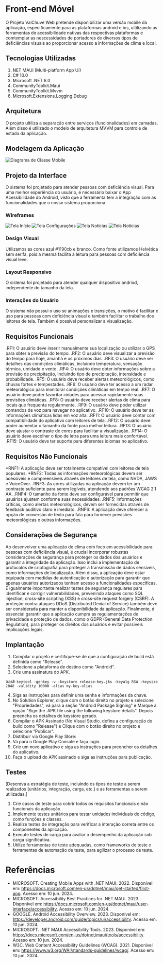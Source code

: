 # Front-end Móvel

O Projeto VaiChuve Web pretende disponibilizar uma versão mobile da aplicação, especificamente para as plataformas android e ios, ultilizando as ferramentas de acessibilidade nativas das respectivas plataformas e comtemplar as nescessidades de portadores de diversos tipos de deficiências visuais ao proporcionar acesso a informações de clima e local.

## Tecnologias Utilizadas

1. NET MAUI (Multi-platform App UI)
2. C# 10.0
3. Microsoft .NET 8.0
4. CommunityToolkit.Maui
5. CommunityToolkit.Mvvm
6. Microsoft.Extensions.Logging.Debug

## Arquitetura

O projeto ultiliza a separação entre serviços (funcionalidades) em camadas. Além disso é utlilzado o modelo de arquitetura MVVM para controle de estado da aplicação.

## Modelagem da Aplicação

![Diagrama de Classe Mobile](img/digramaMobile.png)

## Projeto da Interface
O sistema foi projetado para atender pessoas com deficiência visual. Para uma melhor experiência do usuário, é necessário baixar o App Acessibilidade do Android, visto que a ferramenta tem a integração com as funcionalidades que o nosso sistema proporciona.

### Wireframes
![Tela Início](img/Inicio.png)
![Tela Configurações](img/Configurações.png)
![Tela Notícias](img/News.png)
![Tela Notícias](img/NewsTab.png)

### Design Visual
Utilizamos as cores azul #1190cb e branco. Como fonte utilizamos Helvética sem serifa, pois a mesma facilita a leitura para pessoas com deficiência visual leve.

### Layout Responsivo
O sistema foi projetado para atender qualquer dispositivo andriod, independente do tamanho da tela.

### Interações do Usuário
O sistema não possui o uso se animações e transições, o motivo é facilitar o uso para pessoas com deficiência visual e também facilitar o trabalho dos leitores de tela. Também é possível personalizar a visualização.

## Requisitos Funcionais

.RF1: O usuário deve inserir manualmente sua localização ou utilizar o GPS para obter a previsão do tempo.
.RF2: O usuário deve visualizar a previsão do tempo para hoje, amanhã e os próximos dias.
.RF3: O usuário deve ver detalhes das condições climáticas, incluindo temperatura, sensação térmica, umidade e vento.
.RF4: O usuário deve obter informações sobre a previsão de precipitação, incluindo tipo de precipitação, intensidade e probabilidade.
.RF5: O usuário deve receber alertas meteorológicos, como chuvas fortes e tempestades.
.RF6: O usuário deve ter acesso a um radar meteorológico para monitorar condições climáticas em tempo real.
.RF7: O usuário deve poder favoritar cidades para acessar rapidamente suas previsões climáticas.
.RF8: O usuário deve receber alertas de clima para locais que frequenta regularmente.
.RF9: O usuário deve poder utilizar comandos de voz para navegar no aplicativo.
.RF10: O usuário deve ter as informações climáticas lidas em voz alta.
.RF11: O usuário deve contar com compatibilidade do aplicativo com leitores de tela.
.RF12: O usuário deve poder aumentar o tamanho da fonte para melhor leitura.
.RF13: O usuário deve ajustar o contraste de cores para facilitar a visualização.
.RF14: O usuário deve escolher o tipo de letra para uma leitura mais confortável.
.RF15: O usuário deve ter suporte para diferentes idiomas no aplicativo. 

## Requisitos Não Funcionais

*RNF1: A aplicação deve ser totalmente compatível com leitores de tela populares.
*RNF2: Todas as informações meteorológicas devem ser acessíveis e compreensíveis através de leitores de tela, como NVDA, JAWS e VoiceOver.
.RNF3: As cores utilizadas na aplicação devem ter um contraste suficiente para serem legíveis, atendendo aos padrões WCAG 2.1 AA.
.RNF4: O tamanho da fonte deve ser configurável para permitir que usuários ajustem conforme suas necessidades.
.RNF5: Informações críticas, como alertas meteorológicos, devem ser fornecidas através de feedback auditivo claro e imediato.
.RNF6: A aplicação deve oferecer a opção de conversão de texto para fala para fornecer previsões meteorológicas e outras informações.

## Considerações de Segurança

Ao desenvolver uma aplicação de clima com foco em acessibilidade para pessoas com deficiência visual, é crucial incorporar robustas considerações de segurança para proteger os dados dos usuários e garantir a integridade da aplicação. Isso inclui a implementação de protocolos de criptografia para proteger a transmissão de dados sensíveis, como informações de localização. Além disso, a aplicação deve estar equipada com medidas de autenticação e autorização para garantir que apenas usuários autorizados tenham acesso a funcionalidades específicas. É igualmente importante realizar testes de segurança regulares para identificar e corrigir vulnerabilidades, prevenindo ataques como SQL injection, cross-site scripting (XSS) e cross-site request forgery (CSRF). A proteção contra ataques DDoS (Distributed Denial of Service) também deve ser considerada para manter a disponibilidade da aplicação. Finalmente, é essencial garantir que a aplicação cumpra as regulamentações de privacidade e proteção de dados, como o GDPR (General Data Protection Regulation), para proteger os direitos dos usuários e evitar possíveis implicações legais.

## Implantação

1. Compilar o projeto e certifique-se de que a configuração de build está definida como "Release". 
2. Selecione a plataforma de destino como "Android".
3. Crie uma assinatura do APK.
   
bash
`
keytool -genkey -v -keystore release-key.jks -keyalg RSA -keysize 2048 -validity 10000 -alias my-key-alias
`

4. Siga as instruções para definir uma senha e informações da chave.
5. No Solution Explorer, clique com o botão direito no projeto e selecione "Propriedades", vá para a seção "Android Package Signing" e Marque a opção "Sign the .APK file using the following keystore details". Depois preencha os detalhes do keystore gerado.
6. Compilar o APK Assinado (No Visual Studio, defina a configuração de build como "Release") e Clique com o botão direito no projeto e selecione "Publicar".
7. Distribuir via Google Play Store:
8. Vá para o Google Play Console e faça login.
9. Crie um novo aplicativo e siga as instruções para preencher os detalhes do aplicativo.
10. Faça o upload do APK assinado e siga as instruções para publicação.

## Testes

[Descreva a estratégia de teste, incluindo os tipos de teste a serem realizados (unitários, integração, carga, etc.) e as ferramentas a serem utilizadas.]

1. Crie casos de teste para cobrir todos os requisitos funcionais e não funcionais da aplicação.
2. Implemente testes unitários para testar unidades individuais de código, como funções e classes.
3. Realize testes de integração para verificar a interação correta entre os componentes da aplicação.
4. Execute testes de carga para avaliar o desempenho da aplicação sob carga significativa.
5. Utilize ferramentas de teste adequadas, como frameworks de teste e ferramentas de automação de teste, para agilizar o processo de teste.

# Referências

* MICROSOFT. Creating Mobile Apps with .NET MAUI. 2022. Disponível em: https://docs.microsoft.com/en-us/dotnet/maui/get-started/first-app. Acesso em: 10 jun. 2024.
* MICROSOFT. Accessibility Best Practices for .NET MAUI. 2023. Disponível em: https://docs.microsoft.com/en-us/dotnet/maui/user-interface/accessibility. Acesso em: 10 jun. 2024.
* GOOGLE. Android Accessibility Overview. 2023. Disponível em: https://developer.android.com/guide/topics/ui/accessibility. Acesso em: 10 jun. 2024.
* MICROSOFT. .NET MAUI Accessibility Tools. 2023. Disponível em: https://docs.microsoft.com/en-us/dotnet/maui/tools/accessibility. Acesso em: 10 jun. 2024.
* W3C. Web Content Accessibility Guidelines (WCAG). 2021. Disponível em: https://www.w3.org/WAI/standards-guidelines/wcag/. Acesso em: 10 jun. 2024.
